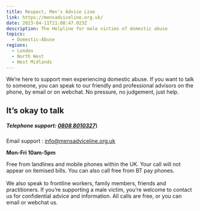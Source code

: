 ```yaml
---
title: Respect, Men's Advice Line
link: https://mensadviceline.org.uk/
date: 2023-04-11T21:08:47.023Z
description: The Helpline for male victims of domestic abuse
topics:
  - Domestic-Abuse
regions:
  - London
  - North West
  - West Midlands
---
```

We’re here to support men experiencing domestic abuse. If you want to talk to someone, you can speak to our friendly and professional advisors on the phone, by email or on webchat. No pressure, no judgement, just help.

## **It’s okay to talk**

##### Telephone support: [0808 8010327](<tel:0808 8010327> "Call 0808 8010327")\
Email support : [info@mensadviceline.org.uk](mailto:info@mensadviceline.org.uk)

**Mon-Fri 10am-5pm**

Free from landlines and mobile phones within the UK. Your call will not appear on itemised bills. You can also call free from BT pay phones.\
\
We also speak to frontline workers, family members, friends and practitioners. If you’re supporting a male victim, you’re welcome to contact us for confidential advice and information. All calls are free, or you can email or webchat us.